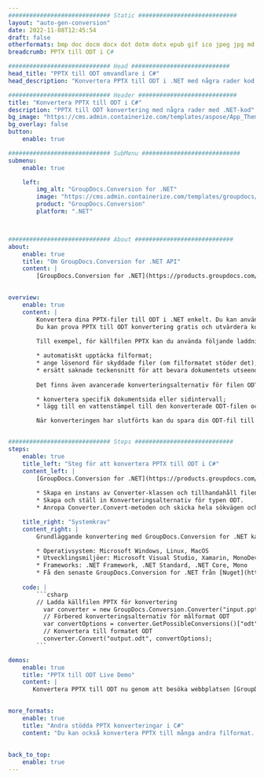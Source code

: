 ```yaml
---
############################# Static ############################
layout: "auto-gen-conversion"
date: 2022-11-08T12:45:54
draft: false
otherformats: bmp doc docm docx dot dotm dotx epub gif ico jpeg jpg md odt ott pdf png psd rtf tex tif tiff txt xps
breadcrumb: PPTX till ODT i C#

############################# Head ############################
head_title: "PPTX till ODT omvandlare i C#"
head_description: "Konvertera PPTX till ODT i .NET med några rader kod. Använd GroupDocs Document Conversion API för att konvertera över 160 filformat."

############################# Header ############################
title: "Konvertera PPTX till ODT i C#"
description: "PPTX till ODT konvertering med några rader med .NET-kod"
bg_image: "https://cms.admin.containerize.com/templates/aspose/App_Themes/V3/images/bg/header1.png"
bg_overlay: false
button:
    enable: true

############################# SubMenu ############################
submenu:
    enable: true

    left:
        img_alt: "GroupDocs.Conversion for .NET"
        image: "https://cms.admin.containerize.com/templates/groupdocs/images/product-logos/90x90-noborder/groupdocs-conversion-net.png"
        product: "GroupDocs.Conversion"
        platform: ".NET"



############################# About ############################
about:
    enable: true
    title: "Om GroupDocs.Conversion for .NET API"
    content: |
        [GroupDocs.Conversion for .NET](https://products.groupdocs.com/conversion/net/) kan användas för att konvertera Microsoft Word, Excel, PowerPoint, PDF, Visio och andra format. GroupDocs.Conversion är ett fristående API som är lämpligt för back-end och interna system där hög prestanda krävs. Det beror inte på någon programvara som Microsoft eller Open Office.
    

overview:
    enable: true
    content: |
        Konvertera dina PPTX-filer till ODT i .NET enkelt. Du kan använda bara ett par C# kodrader i valfri plattform som du vill, som - Windows, Linux, macOS.
        Du kan prova PPTX till ODT konvertering gratis och utvärdera konverteringsresultatens kvalitet. Tillsammans med enkla filkonverteringsscenarier kan du prova mer avancerade alternativ för att ladda källfilen PPTX och för att spara resultatet ODT. 
        
        Till exempel, för källfilen PPTX kan du använda följande laddningsalternativ:

        * automatiskt upptäcka filformat;
        * ange lösenord för skyddade filer (om filformatet stöder det);
        * ersätt saknade teckensnitt för att bevara dokumentets utseende.
        
        Det finns även avancerade konverteringsalternativ för filen ODT:

        * konvertera specifik dokumentsida eller sidintervall;
        * lägg till en vattenstämpel till den konverterade ODT-filen och många fler.

        När konverteringen har slutförts kan du spara din ODT-fil till den lokala filsökvägen eller någon tredje parts lagring som FTP, Amazon S3, Google Drive, Dropbox etc. Observera - för att konvertera PPTX till {{ TO}} det finns inget behov av någon ytterligare programvara installerad - som MS Office, Open Office, Adobe Acrobat Reader etc.


############################# Steps ############################
steps:
    enable: true
    title_left: "Steg för att konvertera PPTX till ODT i C#"
    content_left: |
        [GroupDocs.Conversion for .NET](https://products.groupdocs.com/conversion/net/) gör det enkelt för utvecklare att konvertera en PPTX-fil till ODT med några rader kod.
        
        * Skapa en instans av Converter-klassen och tillhandahåll filen PPTX med den fullständiga sökvägen
        * Skapa och ställ in Konverteringsalternativ för typen ODT.
        * Anropa Converter.Convert-metoden och skicka hela sökvägen och formatet (ODT) som en parameter

    title_right: "Systemkrav"
    content_right: |
        Grundläggande konvertering med GroupDocs.Conversion for .NET kan göras med bara några enkla steg. Våra API:er stöds på alla större plattformar och operativsystem. Innan du kör koden nedan, se till att du har följande förutsättningar installerade på ditt system.

        * Operativsystem: Microsoft Windows, Linux, MacOS
        * Utvecklingsmiljöer: Microsoft Visual Studio, Xamarin, MonoDevelop
        * Frameworks: .NET Framework, .NET Standard, .NET Core, Mono
        * Få den senaste GroupDocs.Conversion for .NET från [Nuget](https://www.nuget.org/packages/groupdocs.conversion)
         
    code: |
        ```csharp    
        // Ladda källfilen PPTX för konvertering
          var converter = new GroupDocs.Conversion.Converter("input.pptx");
          // Förbered konverteringsalternativ för målformat ODT
          var convertOptions = converter.GetPossibleConversions()["odt"].ConvertOptions;
          // Konvertera till formatet ODT
          converter.Convert("output.odt", convertOptions);
        ```

demos:
    enable: true
    title: "PPTX till ODT Live Demo"
    content: |
       Konvertera PPTX till ODT nu genom att besöka webbplatsen [GroupDocs.Conversion App](https://products.groupdocs.app/conversion/family). Onlinedemo har följande fördelar
          

more_formats:
    enable: true
    title: "Andra stödda PPTX konverteringar i C#"
    content: "Du kan också konvertera PPTX till många andra filformat. Se listan nedan."
       
       
back_to_top:
    enable: true
---
```

